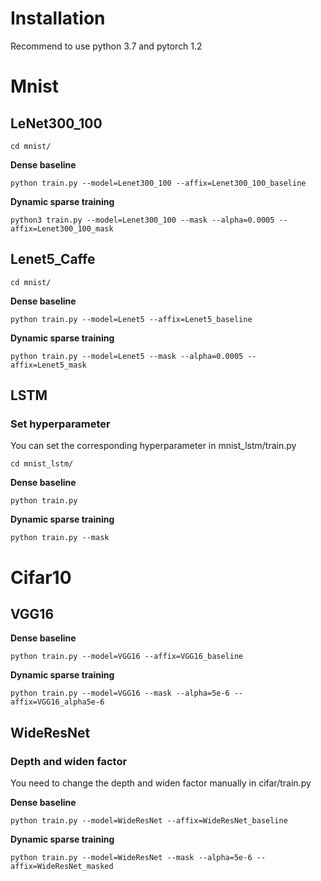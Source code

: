 # Installation 

Recommend to use python 3.7 and pytorch 1.2






# Mnist 

## LeNet300_100

```
cd mnist/
```

**Dense baseline**
```
python train.py --model=Lenet300_100 --affix=Lenet300_100_baseline
```

**Dynamic sparse training**
```
python3 train.py --model=Lenet300_100 --mask --alpha=0.0005 --affix=Lenet300_100_mask
```

## Lenet5_Caffe

```
cd mnist/
```

**Dense baseline**
```
python train.py --model=Lenet5 --affix=Lenet5_baseline
```

**Dynamic sparse training**
```
python train.py --model=Lenet5 --mask --alpha=0.0005 --affix=Lenet5_mask
```


## LSTM

### Set hyperparameter

You can set the corresponding hyperparameter in mnist_lstm/train.py

```
cd mnist_lstm/
```

**Dense baseline**


```
python train.py 
```

**Dynamic sparse training**

```
python train.py --mask
```

# Cifar10


## VGG16 

**Dense baseline**
```
python train.py --model=VGG16 --affix=VGG16_baseline
```

**Dynamic sparse training**
```
python train.py --model=VGG16 --mask --alpha=5e-6 --affix=VGG16_alpha5e-6
```

## WideResNet 

### Depth and widen factor
You need to change the depth and widen factor manually in cifar/train.py


**Dense baseline**
```
python train.py --model=WideResNet --affix=WideResNet_baseline
```

**Dynamic sparse training**
```
python train.py --model=WideResNet --mask --alpha=5e-6 --affix=WideResNet_masked
```



